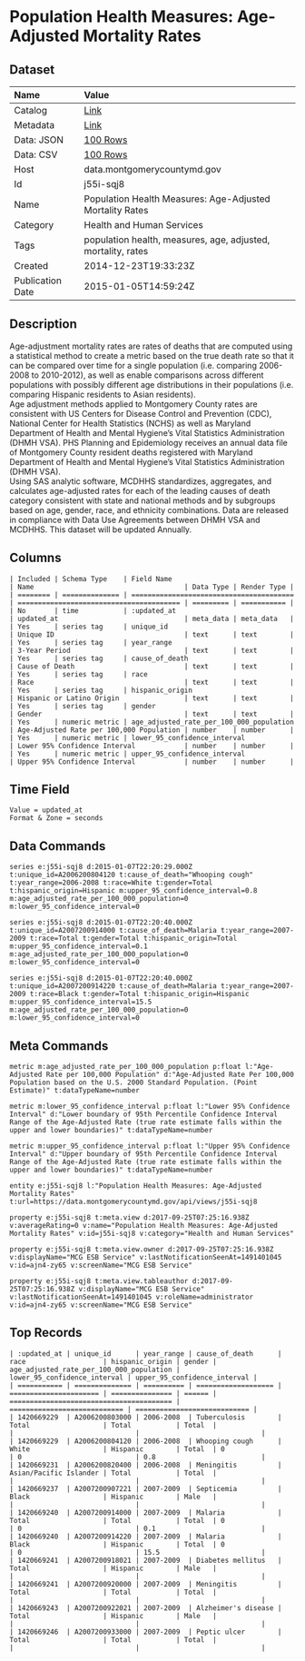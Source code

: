 # Population Health Measures: Age-Adjusted Mortality Rates

## Dataset

| Name | Value |
| :--- | :---- |
| Catalog | [Link](https://catalog.data.gov/dataset/population-health-measures-age-adjusted-mortality-rates-6a2e8) |
| Metadata | [Link](https://data.montgomerycountymd.gov/api/views/j55i-sqj8) |
| Data: JSON | [100 Rows](https://data.montgomerycountymd.gov/api/views/j55i-sqj8/rows.json?max_rows=100) |
| Data: CSV | [100 Rows](https://data.montgomerycountymd.gov/api/views/j55i-sqj8/rows.csv?max_rows=100) |
| Host | data.montgomerycountymd.gov |
| Id | j55i-sqj8 |
| Name | Population Health Measures: Age-Adjusted Mortality Rates |
| Category | Health and Human Services |
| Tags | population health, measures, age, adjusted, mortality, rates |
| Created | 2014-12-23T19:33:23Z |
| Publication Date | 2015-01-05T14:59:24Z |

## Description

Age-adjustment mortality rates are rates of deaths that are computed using a statistical method to create a metric based on the true death rate so that it can be compared over time for a single population (i.e. comparing 2006-2008 to 2010-2012), as well as enable comparisons across different populations with possibly different age distributions in their populations (i.e. comparing Hispanic residents to Asian residents).  
Age adjustment methods applied to Montgomery County rates are consistent with US Centers for Disease Control and Prevention (CDC), National Center for Health Statistics (NCHS) as well as Maryland Department of Health and Mental Hygiene’s Vital Statistics Administration (DHMH VSA).
PHS Planning and Epidemiology receives an annual data file of Montgomery County resident deaths registered with Maryland Department of Health and Mental Hygiene’s Vital Statistics Administration (DHMH VSA).  
Using SAS analytic software, MCDHHS standardizes, aggregates, and calculates age-adjusted rates for each of the leading causes of death category consistent with state and national methods and by subgroups based on age, gender, race, and ethnicity combinations. Data are released in compliance with Data Use Agreements between DHMH VSA and MCDHHS. This dataset will be updated Annually.

## Columns

```ls
| Included | Schema Type    | Field Name                               | Name                                     | Data Type | Render Type |
| ======== | ============== | ======================================== | ======================================== | ========= | =========== |
| No       | time           | :updated_at                              | updated_at                               | meta_data | meta_data   |
| Yes      | series tag     | unique_id                                | Unique ID                                | text      | text        |
| Yes      | series tag     | year_range                               | 3-Year Period                            | text      | text        |
| Yes      | series tag     | cause_of_death                           | Cause of Death                           | text      | text        |
| Yes      | series tag     | race                                     | Race                                     | text      | text        |
| Yes      | series tag     | hispanic_origin                          | Hispanic or Latino Origin                | text      | text        |
| Yes      | series tag     | gender                                   | Gender                                   | text      | text        |
| Yes      | numeric metric | age_adjusted_rate_per_100_000_population | Age-Adjusted Rate per 100,000 Population | number    | number      |
| Yes      | numeric metric | lower_95_confidence_interval             | Lower 95% Confidence Interval            | number    | number      |
| Yes      | numeric metric | upper_95_confidence_interval             | Upper 95% Confidence Interval            | number    | number      |
```

## Time Field

```ls
Value = updated_at
Format & Zone = seconds
```

## Data Commands

```ls
series e:j55i-sqj8 d:2015-01-07T22:20:29.000Z t:unique_id=A2006200804120 t:cause_of_death="Whooping cough" t:year_range=2006-2008 t:race=White t:gender=Total t:hispanic_origin=Hispanic m:upper_95_confidence_interval=0.8 m:age_adjusted_rate_per_100_000_population=0 m:lower_95_confidence_interval=0

series e:j55i-sqj8 d:2015-01-07T22:20:40.000Z t:unique_id=A2007200914000 t:cause_of_death=Malaria t:year_range=2007-2009 t:race=Total t:gender=Total t:hispanic_origin=Total m:upper_95_confidence_interval=0.1 m:age_adjusted_rate_per_100_000_population=0 m:lower_95_confidence_interval=0

series e:j55i-sqj8 d:2015-01-07T22:20:40.000Z t:unique_id=A2007200914220 t:cause_of_death=Malaria t:year_range=2007-2009 t:race=Black t:gender=Total t:hispanic_origin=Hispanic m:upper_95_confidence_interval=15.5 m:age_adjusted_rate_per_100_000_population=0 m:lower_95_confidence_interval=0
```

## Meta Commands

```ls
metric m:age_adjusted_rate_per_100_000_population p:float l:"Age-Adjusted Rate per 100,000 Population" d:"Age-Adjusted Rate Per 100,000 Population based on the U.S. 2000 Standard Population. (Point Estimate)" t:dataTypeName=number

metric m:lower_95_confidence_interval p:float l:"Lower 95% Confidence Interval" d:"Lower boundary of 95th Percentile Confidence Interval Range of the Age-Adjusted Rate (true rate estimate falls within the upper and lower boundaries)" t:dataTypeName=number

metric m:upper_95_confidence_interval p:float l:"Upper 95% Confidence Interval" d:"Upper boundary of 95th Percentile Confidence Interval Range of the Age-Adjusted Rate (true rate estimate falls within the upper and lower boundaries)" t:dataTypeName=number

entity e:j55i-sqj8 l:"Population Health Measures: Age-Adjusted Mortality Rates" t:url=https://data.montgomerycountymd.gov/api/views/j55i-sqj8

property e:j55i-sqj8 t:meta.view d:2017-09-25T07:25:16.938Z v:averageRating=0 v:name="Population Health Measures: Age-Adjusted Mortality Rates" v:id=j55i-sqj8 v:category="Health and Human Services"

property e:j55i-sqj8 t:meta.view.owner d:2017-09-25T07:25:16.938Z v:displayName="MCG ESB Service" v:lastNotificationSeenAt=1491401045 v:id=ajn4-zy65 v:screenName="MCG ESB Service"

property e:j55i-sqj8 t:meta.view.tableauthor d:2017-09-25T07:25:16.938Z v:displayName="MCG ESB Service" v:lastNotificationSeenAt=1491401045 v:roleName=administrator v:id=ajn4-zy65 v:screenName="MCG ESB Service"
```

## Top Records

```ls
| :updated_at | unique_id      | year_range | cause_of_death      | race                   | hispanic_origin | gender | age_adjusted_rate_per_100_000_population | lower_95_confidence_interval | upper_95_confidence_interval | 
| =========== | ============== | ========== | =================== | ====================== | =============== | ====== | ======================================== | ============================ | ============================ | 
| 1420669229  | A2006200803000 | 2006-2008  | Tuberculosis        | Total                  | Total           | Total  |                                          |                              |                              | 
| 1420669229  | A2006200804120 | 2006-2008  | Whooping cough      | White                  | Hispanic        | Total  | 0                                        | 0                            | 0.8                          | 
| 1420669231  | A2006200820400 | 2006-2008  | Meningitis          | Asian/Pacific Islander | Total           | Total  |                                          |                              |                              | 
| 1420669237  | A2007200907221 | 2007-2009  | Septicemia          | Black                  | Hispanic        | Male   |                                          |                              |                              | 
| 1420669240  | A2007200914000 | 2007-2009  | Malaria             | Total                  | Total           | Total  | 0                                        | 0                            | 0.1                          | 
| 1420669240  | A2007200914220 | 2007-2009  | Malaria             | Black                  | Hispanic        | Total  | 0                                        | 0                            | 15.5                         | 
| 1420669241  | A2007200918021 | 2007-2009  | Diabetes mellitus   | Total                  | Hispanic        | Male   |                                          |                              |                              | 
| 1420669241  | A2007200920000 | 2007-2009  | Meningitis          | Total                  | Total           | Total  |                                          |                              |                              | 
| 1420669243  | A2007200922021 | 2007-2009  | Alzheimer's disease | Total                  | Hispanic        | Male   |                                          |                              |                              | 
| 1420669246  | A2007200933000 | 2007-2009  | Peptic ulcer        | Total                  | Total           | Total  |                                          |                              |                              | 
```